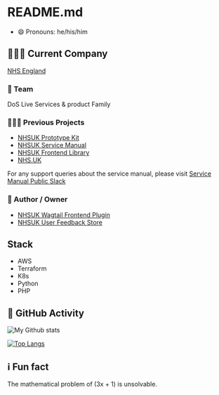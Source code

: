 # README.md 

- 😄 Pronouns: he/his/him

## 👨🏼‍💻 Current Company

[NHS England](https://digital.nhs.uk/)

### 🔭 Team

DoS Live Services & product Family

### 🧑🏼‍🔧 Previous Projects
+ [NHSUK Prototype Kit](https://github.com/nhsuk/nhsuk-prototype-kit)
+ [NHSUK Service Manual](https://github.com/nhsuk/nhsuk-service-manual)
+ [NHSUK Frontend Library](https://github.com/nhsuk/nhsuk-frontend)
+ [NHS.UK](https://nhs.uk)

For any support queries about the service manual, please visit [Service Manual Public Slack](https://join.slack.com/t/nhs-service-manual/shared_invite/zt-6o80p0t0-mER8kMlWmbAaKaXf4Q1PBw)

### 🚀 Author / Owner 

+ [NHSUK Wagtail Frontend Plugin](https://github.com/nhsuk/wagtail-nhsuk-frontend)
+ [NHSUK User Feedback Store](https://github.com/nhsuk/user-feedback-store)

## Stack

+ AWS
+ Terraform
+ K8s
+ Python
+ PHP

## 🚀 GitHub Activity

![My Github stats](https://github-readme-stats.vercel.app/api?username=DomBaker&show_icons=true&theme=radical)

[![Top Langs](https://github-readme-stats.vercel.app/api/top-langs/?username=DomBaker&layout=compact)](https://github.com/anuraghazra/github-readme-stats)


## ℹ️ Fun fact

The mathematical problem of (3x + 1) is unsolvable.


<!--
**DomBaker/DomBaker** is a ✨ _special_ ✨ repository because its `README.md` (this file) appears on your GitHub profile.

Here are some ideas to get you started:

- 🔭 I’m currently working on ...
- 🌱 I’m currently learning ...
- 👯 I’m looking to collaborate on ...
- 🤔 I’m looking for help with ...
- 💬 Ask me about ...
- 📫 How to reach me: ...
- 😄 Pronouns: ...
- ⚡ Fun fact: ...
-->
